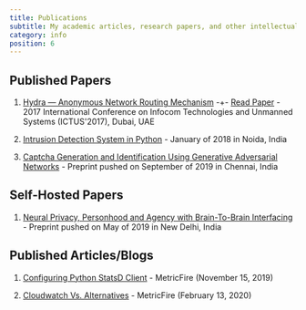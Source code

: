 ```yaml
---
title: Publications
subtitle: My academic articles, research papers, and other intellectual pieces.
category: info
position: 6
---
```


## Published Papers

1. [Hydra — Anonymous Network Routing Mechanism](https://ieeexplore.ieee.org/document/8286011/) -+- [Read Paper](https://mrinalwahal.com/papers/Hydra.pdf) - 2017 International Conference on Infocom Technologies and Unmanned Systems (ICTUS'2017), Dubai, UAE

2. [Intrusion Detection System in Python](https://ieeexplore.ieee.org/document/8442909/) - January of 2018 in Noida, India

3. [Captcha Generation and Identification Using Generative Adversarial Networks](http://vixra.org/pdf/1909.0513v1.pdf) - Preprint pushed on September of 2019 in Chennai, India

## Self-Hosted Papers

1. [Neural Privacy, Personhood and Agency with Brain-To-Brain Interfacing](https://mrinalwahal.com/papers/Neuroethics.pdf) - Preprint pushed on May of 2019 in New Delhi, India

## Published Articles/Blogs

1. [Configuring Python StatsD Client](https://www.metricfire.com/blog/configuring-python-statsd-client) - MetricFire (November 15, 2019)

2. [Cloudwatch Vs. Alternatives](https://www.metricfire.com/blog/cloudwatch-vs-alternatives) - MetricFire (February 13, 2020)
